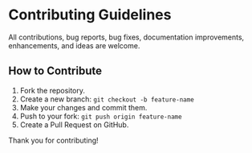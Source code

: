 # Contributing Guidelines

All contributions, bug reports, bug fixes, documentation improvements, enhancements, and ideas are welcome.

## How to Contribute
1. Fork the repository.
2. Create a new branch: `git checkout -b feature-name`
3. Make your changes and commit them.
4. Push to your fork: `git push origin feature-name`
5. Create a Pull Request on GitHub.

Thank you for contributing!
